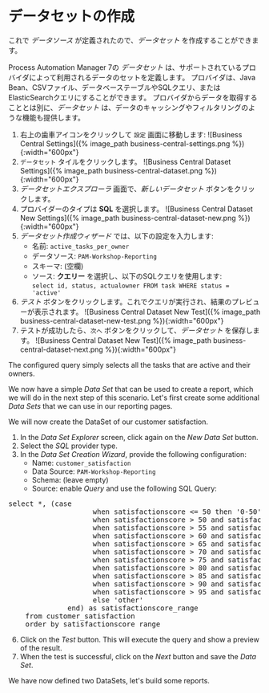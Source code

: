 # データセットの作成

これで *データソース* が定義されたので、*データセット* を作成することができます。

Process Automation Manager 7の *データセット* は、サポートされているプロバイダによって利用されるデータのセットを定義します。
プロバイダは、Java Bean、CSVファイル、データベーステーブルやSQLクエリ、またはElasticSearchクエリにすることができます。
プロバイダからデータを取得することとは別に、*データセット* は、データのキャッシングやフィルタリングのような機能も提供します。

1. 右上の歯車アイコンをクリックして `設定` 画面に移動します:
![Business Central Settings]({% image_path business-central-settings.png %}){:width="600px"}
2. `データセット` タイルをクリックします。
![Business Central Dataset Settings]({% image_path business-central-dataset.png %}){:width="600px"}
3. *データセットエクスプローラ* 画面で、*新しいデータセット* ボタンをクリックします。
4. プロバイダーのタイプは **SQL** を選択します。
![Business Central Dataset New Settings]({% image_path business-central-dataset-new.png %}){:width="600px"}
5. *データセット作成ウィザード* では、以下の設定を入力します:  
    - 名前: `active_tasks_per_owner`  
    - データソース: `PAM-Workshop-Reporting`  
    - スキーマ: (空欄)  
    - ソース: **クエリー** を選択し、以下のSQLクエリを使用します:  
    `select id, status, actualowner FROM task WHERE status = 'active'`  
6. *テスト* ボタンをクリックします。これでクエリが実行され、結果のプレビューが表示されます。
![Business Central Dataset New Test]({% image_path business-central-dataset-new-test.png %}){:width="600px"}
7. テストが成功したら、`次へ` ボタンをクリックして、*データセット* を保存します。
![Business Central Dataset New Test]({% image_path business-central-dataset-next.png %}){:width="600px"}

The configured query simply selects all the tasks that are active and their owners.

We now have a simple *Data Set* that can be used to create a report, which we will do in the next step of this scenario. Let's first create some additional *Data Sets* that we can use in our reporting pages.

We will now create the DataSet of our customer satisfaction.

1. In the *Data Set Explorer* screen, click again on the *New Data Set* button.
2. Select the *SQL* provider type.
3. In the *Data Set Creation Wizard*, provide the following configuration:  
    - Name: `customer_satisfaction`  
    - Data Source: `PAM-Workshop-Reporting`  
    - Schema: (leave empty)  
    - Source: enable *Query* and use the following SQL Query:  
<pre class="file" data-target="clipboard">
select *, (case
                    when satisfactionscore <= 50 then '0-50'        
                    when satisfactionscore > 50 and satisfactionscore <= 55 then '50-55'
                    when satisfactionscore > 55 and satisfactionscore <= 60 then '55-60'
                    when satisfactionscore > 60 and satisfactionscore <= 65 then '60-65'
                    when satisfactionscore > 65 and satisfactionscore <= 70 then '65-70'
                    when satisfactionscore > 70 and satisfactionscore <= 75 then '70-75'
                    when satisfactionscore > 75 and satisfactionscore <= 80 then '75-80'
                    when satisfactionscore > 80 and satisfactionscore <= 85 then '80-85'
                    when satisfactionscore > 85 and satisfactionscore <= 90 then '85-90'
                    when satisfactionscore > 90 and satisfactionscore <= 95 then '90-95'
                    when satisfactionscore > 95 and satisfactionscore <= 100 then '95-100'
                    else 'other'
              end) as satisfactionscore_range
    from customer_satisfaction
    order by satisfactionscore_range
</pre>
6. Click on the *Test* button. This will execute the query and show a preview of the result.
7. When the test is successful, click on the *Next* button and save the *Data Set*.

We have now defined two DataSets, let's build some reports.
